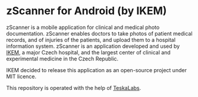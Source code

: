 # zScanner for Android (by IKEM)

zScanner is a mobile application for clinical and medical photo documentation.
zScanner enables doctors to take photos of patient medical records, and of injuries of the patients, and upload them to a hospital information system.
zScanner is an application developed and used by [IKEM](https://www.ikem.cz/en/), a major Czech hospital, and the largest center of clinical and experimental medicine in the Czech Republic. 

IKEM decided to release this application as an open-source project under MIT licence.

This repository is operated with the help of [TeskaLabs](https://teskalabs.com/).
